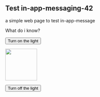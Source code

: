 <!DOCTYPE html>
<html>

 <head>
        
 <script>

 </script>
</head> 

<body>

<h2>Test in-app-messaging-42</h2>

<p>a simple web page to test in-app-message </p>

<p>What do i know?</p>

<button onclick="document.getElementById('myImage').src='https://www.google.com/images/srpr/logo4w.png'">Turn on the light</button>

<img id="myImage" src="https://www.google.com/images/srpr/logo4w.png" style="width:100px">

<button onclick="document.getElementById('myImage').src='https://www.google.com/images/srpr/logo4w.png'">Turn off the light</button>



<script src="https://static.pushe.co/pusheweb.js"></script>
<script>
    Pushe.init("5dn6oxznp76pnxje");
Pushe.subscribe({"showDialog":true,"icon":"https://static.pushe.co/d/webpush/default-icon.png","title":"notif?","content":"می‌خواهید از آخرین اخبار و پیشنهادات آگاه شوید؟","position":"top-center","direction":"rtl","acceptText":"قبول می کنم","rejectText":"تمایلی ندارم","promptTheme":"pushe-prompt-theme2","mobilePosition":"top","dialogRetryRate":0});
</script>

	
   <!-- Pushe.init("5ej158r7z9r8278e");
    Pushe.subscribe();
-->

</body>
</html>
